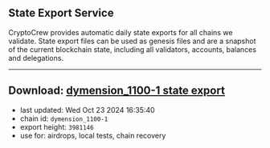 ## State Export Service
CryptoCrew provides automatic daily state exports for all chains we validate. State export files can be used as genesis files and are a snapshot of the current blockchain state, including all validators, accounts, balances and delegations.

---
**Download: [dymension_1100-1 state export](https://dl-eu2.ccvalidators.com/SERVICE/dymension/dymension_1100-1_export_3981146.json)**
---

- last updated: Wed Oct 23 2024 16:35:40
- chain id: `dymension_1100-1`
- export height: `3981146`
- use for: airdrops, local tests, chain recovery
